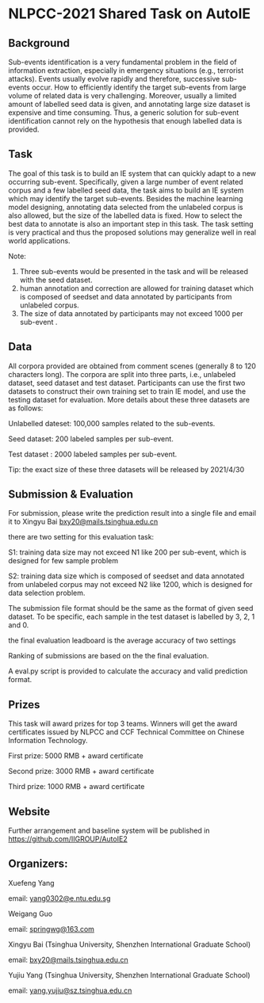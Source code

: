 # NLPCC-2021 Shared Task on AutoIE

## Background

Sub-events identification is a very fundamental problem in the field of information extraction, especially in emergency situations (e.g., terrorist attacks). Events usually evolve rapidly and therefore, successive sub-events occur. How to efficiently identify the target sub-events from large volume of related data is very challenging. Moreover, usually a limited amount of labelled seed data is given, and annotating large size dataset is expensive and time consuming. Thus, a generic solution for sub-event identification cannot rely on the hypothesis that enough labelled data is provided.

## Task

The goal of this task is to build an IE system that can quickly adapt to a new occurring sub-event. Specifically, given a large number of event related corpus and a few labelled seed data, the task aims to build an IE system which may identify the target sub-events. Besides the machine learning model designing, annotating data selected from the unlabeled corpus is also allowed, but the size of the labelled data is fixed. How to select the best data to annotate is also an important step in this task. The task setting is very practical and thus the proposed solutions may generalize well in real world applications.

Note:  
1.	Three sub-events would be presented in the task and will be released with the seed dataset.
2.	human annotation and correction are allowed for training dataset which is composed of seedset and data annotated by participants from unlabeled corpus. 
3.	The size of data annotated by participants may not exceed 1000 per sub-event .

## Data
All corpora provided are obtained from comment scenes (generally 8 to 120 characters long). The corpora are split into three parts, i.e., unlabeled dataset, seed dataset and test dataset. Participants can use the first two datasets to construct their own training set to train IE model, and use the testing dataset for evaluation. More details about these three datasets are as follows:

Unlabelled dateset: 100,000 samples related to the sub-events.

Seed dataset: 200 labeled samples per sub-event. 

Test dataset : 2000 labeled samples per sub-event.

Tip: the exact size of these three datasets will be released by 2021/4/30 

## Submission & Evaluation

For submission, please write the prediction result into a single file and email it to Xingyu Bai
bxy20@mails.tsinghua.edu.cn

there are two setting for this evaluation task:

S1: training data size may not exceed N1 like 200 per sub-event, which is designed for few sample problem

S2: training data size which is composed of seedset and data annotated from unlabeled corpus may not exceed N2 like 1200, which is designed for data selection problem.

The submission file format should be the same as the format of given seed dataset. To be specific, each sample in the test dataset is labelled by 3, 2, 1 and 0. 

the final evaluation leadboard is the average accuracy of two settings

Ranking of submissions are based on the the final evaluation.

A eval.py script is provided to calculate the accuracy and valid prediction format. 


## Prizes

This task will award prizes for top 3 teams. Winners will get the award certificates issued by NLPCC and CCF Technical Committee on Chinese Information Technology. 


First prize:         5000 RMB + award certificate

Second prize:        3000 RMB + award certificate

Third prize:         1000 RMB + award certificate


## Website

Further arrangement and baseline system will be published in https://github.com/IIGROUP/AutoIE2

## Organizers: 

Xuefeng Yang 

email: yang0302@e.ntu.edu.sg

Weigang Guo 

email: springwg@163.com

Xingyu Bai (Tsinghua University, Shenzhen International Graduate School)

email: bxy20@mails.tsinghua.edu.cn

Yujiu Yang (Tsinghua University, Shenzhen International Graduate School)

email: yang.yujiu@sz.tsinghua.edu.cn

